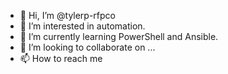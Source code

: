 - 👋 Hi, I’m @tylerp-rfpco
- 👀 I’m interested in automation.
- 🌱 I’m currently learning PowerShell and Ansible.
- 💞️ I’m looking to collaborate on ...
- 📫 How to reach me 

<!---
tylerp-rfpco/tylerp-rfpco is a ✨ special ✨ repository because its `README.md` (this file) appears on your GitHub profile.
You can click the Preview link to take a look at your changes.
--->
